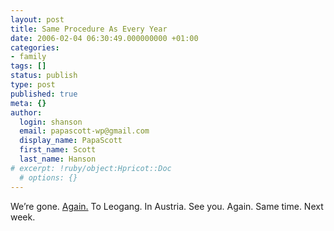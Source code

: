 ```yaml
---
layout: post
title: Same Procedure As Every Year
date: 2006-02-04 06:30:49.000000000 +01:00
categories:
- family
tags: []
status: publish
type: post
published: true
meta: {}
author:
  login: shanson
  email: papascott-wp@gmail.com
  display_name: PapaScott
  first_name: Scott
  last_name: Hanson
# excerpt: !ruby/object:Hpricot::Doc
  # options: {}
---
```

<p>We&rsquo;re gone. <a href="http://www.papascott.de/archives/2005/02/26/vacation/" title="PapaScott &raquo; Blog Archive &raquo; Vacation">Again.</a> To Leogang. In Austria. See you. Again. Same time. Next week. </p>
